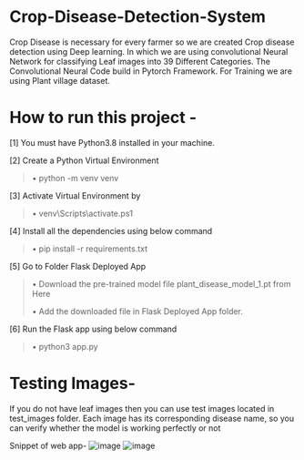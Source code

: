 # Crop-Disease-Detection-System

Crop Disease is necessary for every farmer so we are created Crop disease detection using Deep learning. In which we are using convolutional Neural Network for classifying Leaf images into 39 Different Categories. The Convolutional Neural Code build in Pytorch Framework. For Training we are using Plant village dataset.

# How to run this project - 

[1] You must have Python3.8 installed in your machine.

[2] Create a Python Virtual Environment
>•	python -m venv venv

[3] Activate Virtual Environment by
>•	venv\Scripts\activate.ps1

[4] Install all the dependencies using below command
>•	pip install -r requirements.txt

[5] Go to Folder Flask Deployed App
>•	Download the pre-trained model file plant_disease_model_1.pt from Here
>
>•	Add the downloaded file in Flask Deployed App folder.

 [6] Run the Flask app using below command 
>•	python3 app.py

# Testing Images-
If you do not have leaf images then you can use test images located in test_images folder.
Each image has its corresponding disease name, so you can verify whether the model is working perfectly or not



Snippet of web app-
![image](https://github.com/falgunirawat13/Crop-Disease-Prediction-System/assets/115785063/3169cbed-e1ad-4f60-96b2-5c99e4f59fc5)
![image](https://github.com/falgunirawat13/Crop-Disease-Prediction-System/assets/115785063/ea0374cb-6823-4fcf-bbc4-72d7910d0086)
